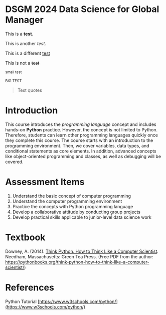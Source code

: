 # DSGM 2024 Data Science for Global Manager

This is a **test**.

This is another *test*.

This is a different <ins>test</ins>

This is not a ~~test~~

<sub> small test </sub>

<sup> BIG TEST </sup>

> Test quotes


# Introduction

This course introduces the _programming language_ concept and includes hands-on __Python__ practice. However, the concept is not limited to Python. Therefore, students can learn other programming languages quickly once they complete this course. The course starts with an introduction to the programming environment. Then, we cover variables, data types, and conditional statements as core elements. In addition, advanced concepts like object-oriented programming and classes, as well as debugging will be covered.

# Assessment Items

1. Understand the basic concept of computer programming
2. Understand the computer programming environment
3. Practice the concepts with Python programming language
4. Develop a collaborative attitude by conducting group projects
5. Develop practical skills applicable to junior-level data science work

# Textbook

Downey, A. (2014). [Think Python. How to Think Like a Computer Scientist](https://pythonbooks.org/think-python-how-to-think-like-a-computer-scientist). Needham, Massachusetts: Green Tea Press. (Free PDF from the author: https://pythonbooks.org/think-python-how-to-think-like-a-computer-scientist/)

# References

Python Tutorial [https://www.w3schools.com/python/](https://www.w3schools.com/python/)
